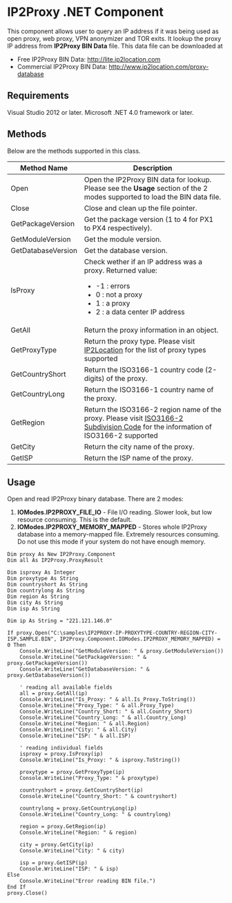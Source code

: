 # IP2Proxy .NET Component

This component allows user to query an IP address if it was being used as open proxy, web proxy, VPN anonymizer and TOR exits. It lookup the proxy IP address from **IP2Proxy BIN Data** file. This data file can be downloaded at

* Free IP2Proxy BIN Data: http://lite.ip2location.com
* Commercial IP2Proxy BIN Data: http://www.ip2location.com/proxy-database

## Requirements

Visual Studio 2012 or later.
Microsoft .NET 4.0 framework or later.

## Methods
Below are the methods supported in this class.

|Method Name|Description|
|---|---|
|Open|Open the IP2Proxy BIN data for lookup. Please see the **Usage** section of the 2 modes supported to load the BIN data file.|
|Close|Close and clean up the file pointer.|
|GetPackageVersion|Get the package version (1 to 4 for PX1 to PX4 respectively).|
|GetModuleVersion|Get the module version.|
|GetDatabaseVersion|Get the database version.|
|IsProxy|Check wether if an IP address was a proxy. Returned value:<ul><li>-1 : errors</li><li>0 : not a proxy</li><li>1 : a proxy</li><li>2 : a data center IP address</li></ul>|
|GetAll|Return the proxy information in an object.|
|GetProxyType|Return the proxy type. Please visit <a href="https://www.ip2location.com/databases/px4-ip-proxytype-country-region-city-isp" target="_blank">IP2Location</a> for the list of proxy types supported|
|GetCountryShort|Return the ISO3166-1 country code (2-digits) of the proxy.|
|GetCountryLong|Return the ISO3166-1 country name of the proxy.|
|GetRegion|Return the ISO3166-2 region name of the proxy. Please visit <a href="https://www.ip2location.com/free/iso3166-2" target="_blank">ISO3166-2 Subdivision Code</a> for the information of ISO3166-2 supported|
|GetCity|Return the city name of the proxy.|
|GetISP|Return the ISP name of the proxy.|

## Usage

Open and read IP2Proxy binary database. There are 2 modes:

1. **IOModes.IP2PROXY_FILE_IO** - File I/O reading. Slower look, but low resource consuming. This is the default.
2. **IOModes.IP2PROXY_MEMORY_MAPPED** - Stores whole IP2Proxy database into a memory-mapped file. Extremely resources consuming. Do not use this mode if your system do not have enough memory.

```vb.net
Dim proxy As New IP2Proxy.Component
Dim all As IP2Proxy.ProxyResult

Dim isproxy As Integer
Dim proxytype As String
Dim countryshort As String
Dim countrylong As String
Dim region As String
Dim city As String
Dim isp As String

Dim ip As String = "221.121.146.0"

If proxy.Open("C:\samples\IP2PROXY-IP-PROXYTYPE-COUNTRY-REGION-CITY-ISP.SAMPLE.BIN", IP2Proxy.Component.IOModes.IP2PROXY_MEMORY_MAPPED) = 0 Then
	Console.WriteLine("GetModuleVersion: " & proxy.GetModuleVersion())
	Console.WriteLine("GetPackageVersion: " & proxy.GetPackageVersion())
	Console.WriteLine("GetDatabaseVersion: " & proxy.GetDatabaseVersion())
	
	' reading all available fields
	all = proxy.GetAll(ip)
	Console.WriteLine("Is_Proxy: " & all.Is_Proxy.ToString())
	Console.WriteLine("Proxy_Type: " & all.Proxy_Type)
	Console.WriteLine("Country_Short: " & all.Country_Short)
	Console.WriteLine("Country_Long: " & all.Country_Long)
	Console.WriteLine("Region: " & all.Region)
	Console.WriteLine("City: " & all.City)
	Console.WriteLine("ISP: " & all.ISP)
	
	' reading individual fields
	isproxy = proxy.IsProxy(ip)
	Console.WriteLine("Is_Proxy: " & isproxy.ToString())
	
	proxytype = proxy.GetProxyType(ip)
	Console.WriteLine("Proxy_Type: " & proxytype)
	
	countryshort = proxy.GetCountryShort(ip)
	Console.WriteLine("Country_Short: " & countryshort)
	
	countrylong = proxy.GetCountryLong(ip)
	Console.WriteLine("Country_Long: " & countrylong)
	
	region = proxy.GetRegion(ip)
	Console.WriteLine("Region: " & region)
	
	city = proxy.GetCity(ip)
	Console.WriteLine("City: " & city)
	
	isp = proxy.GetISP(ip)
	Console.WriteLine("ISP: " & isp)
Else
	Console.WriteLine("Error reading BIN file.")
End If
proxy.Close()

```
